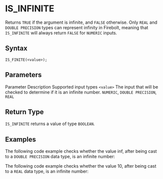 # [](#is_infinite)IS\_INFINITE

Returns `TRUE` if the argument is infinite, and `FALSE` otherwise. Only `REAL` and `DOUBLE PRECISION` types can represent infinity in Firebolt, meaning that `IS_INFINITE` will always return `FALSE` for `NUMERIC` inputs.

## [](#syntax)Syntax

```
IS_FINITE(<value>);
```

## [](#parameters)Parameters

Parameter Description Supported input types `<value>` The input that will be checked to determine if it is an infinite number. `NUMERIC`, `DOUBLE PRECISION`, `REAL`

## [](#return-type)Return Type

`IS_INFINITE` returns a value of type `BOOLEAN`.

## [](#examples)Examples

The following code example checks whether the value inf, after being cast to a `DOUBLE PRECISION` data type, is an infinite number:

The following code example checks whether the value 10, after being cast to a `REAL` data type, is an infinite number: